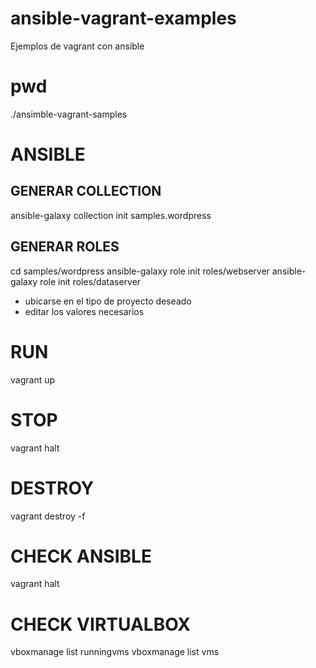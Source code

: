 # ansible-vagrant-examples
Ejemplos de vagrant con ansible

# pwd
./ansimble-vagrant-samples

# ANSIBLE
## GENERAR COLLECTION
ansible-galaxy collection init samples.wordpress

## GENERAR ROLES
cd samples/wordpress
ansible-galaxy role init roles/webserver
ansible-galaxy role init roles/dataserver


- ubicarse en el tipo de proyecto deseado
- editar los valores necesarios

# RUN
vagrant up

# STOP
vagrant halt

# DESTROY
vagrant destroy -f

# CHECK ANSIBLE
vagrant halt

# CHECK VIRTUALBOX
vboxmanage list runningvms
vboxmanage list vms